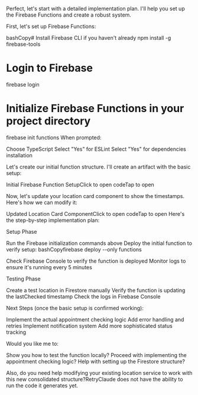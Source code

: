 Perfect, let's start with a detailed implementation plan. I'll help you set up the Firebase Functions and create a robust system.

First, let's set up Firebase Functions:

bashCopy# Install Firebase CLI if you haven't already
npm install -g firebase-tools

# Login to Firebase
firebase login

# Initialize Firebase Functions in your project directory
firebase init functions
When prompted:

Choose TypeScript
Select "Yes" for ESLint
Select "Yes" for dependencies installation


Let's create our initial function structure. I'll create an artifact with the basic setup:

Initial Firebase Function SetupClick to open codeTap to open

Now, let's update your location card component to show the timestamps. Here's how we can modify it:

Updated Location Card ComponentClick to open codeTap to open
Here's the step-by-step implementation plan:

Setup Phase

Run the Firebase initialization commands above
Deploy the initial function to verify setup:
bashCopyfirebase deploy --only functions

Check Firebase Console to verify the function is deployed
Monitor logs to ensure it's running every 5 minutes


Testing Phase

Create a test location in Firestore manually
Verify the function is updating the lastChecked timestamp
Check the logs in Firebase Console


Next Steps (once the basic setup is confirmed working):

Implement the actual appointment checking logic
Add error handling and retries
Implement notification system
Add more sophisticated status tracking



Would you like me to:

Show you how to test the function locally?
Proceed with implementing the appointment checking logic?
Help with setting up the Firestore structure?

Also, do you need help modifying your existing location service to work with this new consolidated structure?RetryClaude does not have the ability to run the code it generates yet.